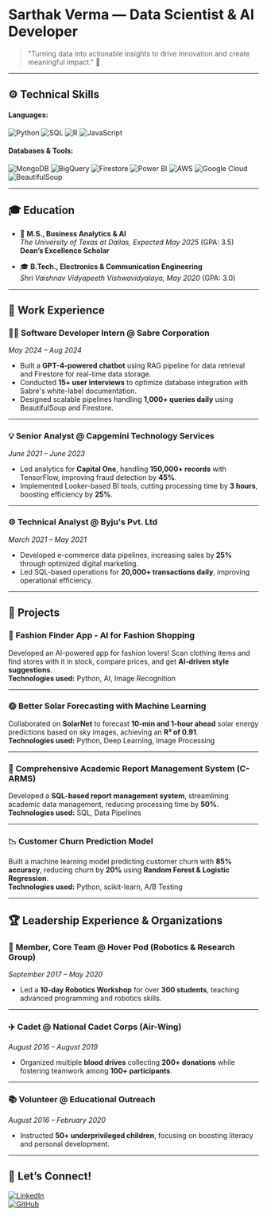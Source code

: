 # **Sarthak Verma** — Data Scientist & AI Developer 

> "Turning data into actionable insights to drive innovation and create meaningful impact." 🚀

---

## ⚙️ **Technical Skills**

#### **Languages:**
![Python](https://img.shields.io/badge/Python-3670A0?style=for-the-badge&logo=python&logoColor=ffdd54)
![SQL](https://img.shields.io/badge/SQL-003B57?style=for-the-badge&logo=PostgreSQL&logoColor=white)
![R](https://img.shields.io/badge/R-276DC3?style=for-the-badge&logo=r&logoColor=white)
![JavaScript](https://img.shields.io/badge/JavaScript-F7DF1E?style=for-the-badge&logo=javascript&logoColor=black)

#### **Databases & Tools:**
![MongoDB](https://img.shields.io/badge/MongoDB-47A248?style=for-the-badge&logo=mongodb&logoColor=white)
![BigQuery](https://img.shields.io/badge/BigQuery-4285F4?style=for-the-badge&logo=googlecloud&logoColor=white)
![Firestore](https://img.shields.io/badge/Firestore-FF6F00?style=for-the-badge&logo=googlecloud&logoColor=white)
![Power BI](https://img.shields.io/badge/Power_BI-F2C811?style=for-the-badge&logo=powerbi&logoColor=black)
![AWS](https://img.shields.io/badge/Amazon_AWS-232F3E?style=for-the-badge&logo=amazon-aws&logoColor=white)
![Google Cloud](https://img.shields.io/badge/Google_Cloud-4285F4?style=for-the-badge&logo=googlecloud&logoColor=white)
![BeautifulSoup](https://img.shields.io/badge/BeautifulSoup-3670A0?style=for-the-badge&logo=beautifulsoup&logoColor=ffdd54)

---

## 🎓 **Education**

- 🏫 **M.S., Business Analytics & AI**  
  _The University of Texas at Dallas, Expected May 2025_ (GPA: 3.5)  
  **Dean’s Excellence Scholar**

- 🎓 **B.Tech., Electronics & Communication Engineering**  
  _Shri Vaishnav Vidyapeeth Vishwavidyalaya, May 2020_ (GPA: 3.0)

---

## 💼 **Work Experience**

### 👨‍💻 **Software Developer Intern @ Sabre Corporation**  
_May 2024 – Aug 2024_

- Built a **GPT-4-powered chatbot** using RAG pipeline for data retrieval and Firestore for real-time data storage.  
- Conducted **15+ user interviews** to optimize database integration with Sabre's white-label documentation.  
- Designed scalable pipelines handling **1,000+ queries daily** using BeautifulSoup and Firestore.

---

### 💡 **Senior Analyst @ Capgemini Technology Services**  
_June 2021 – June 2023_

- Led analytics for **Capital One**, handling **150,000+ records** with TensorFlow, improving fraud detection by **45%**.  
- Implemented Looker-based BI tools, cutting processing time by **3 hours**, boosting efficiency by **25%**.

---

### ⚙️ **Technical Analyst @ Byju's Pvt. Ltd**  
_March 2021 – May 2021_

- Developed e-commerce data pipelines, increasing sales by **25%** through optimized digital marketing.  
- Led SQL-based operations for **20,000+ transactions daily**, improving operational efficiency.

---

## 🌟 **Projects**

### 👗 **Fashion Finder App - AI for Fashion Shopping**
Developed an AI-powered app for fashion lovers! Scan clothing items and find stores with it in stock, compare prices, and get **AI-driven style suggestions**.  
**Technologies used:** Python, AI, Image Recognition

---

### 🌞 **Better Solar Forecasting with Machine Learning**
Collaborated on **SolarNet** to forecast **10-min and 1-hour ahead** solar energy predictions based on sky images, achieving an **R² of 0.91**.  
**Technologies used:** Python, Deep Learning, Image Processing

---

### 📝 **Comprehensive Academic Report Management System (C-ARMS)**
Developed a **SQL-based report management system**, streamlining academic data management, reducing processing time by **50%**.  
**Technologies used:** SQL, Data Pipelines

---

### 📉 **Customer Churn Prediction Model**
Built a machine learning model predicting customer churn with **85% accuracy**, reducing churn by **20%** using **Random Forest & Logistic Regression**.  
**Technologies used:** Python, scikit-learn, A/B Testing

---

## 🏆 **Leadership Experience & Organizations**

### 🧠 **Member, Core Team @ Hover Pod (Robotics & Research Group)**  
_September 2017 – May 2020_

- Led a **10-day Robotics Workshop** for over **300 students**, teaching advanced programming and robotics skills.

---

### ✈️ **Cadet @ National Cadet Corps (Air-Wing)**  
_August 2016 – August 2019_

- Organized multiple **blood drives** collecting **200+ donations** while fostering teamwork among **100+ participants**.

---

### 📚 **Volunteer @ Educational Outreach**  
_August 2016 – February 2020_

- Instructed **50+ underprivileged children**, focusing on boosting literacy and personal development.

---

## 🚀 **Let’s Connect!**  
[![LinkedIn](https://img.shields.io/badge/LinkedIn-0A66C2?style=for-the-badge&logo=linkedin&logoColor=white)](https://www.linkedin.com/in/sarthakmverma)  
[![GitHub](https://img.shields.io/badge/GitHub-171515?style=for-the-badge&logo=github&logoColor=white)](https://github.com/sarthakmverma)
